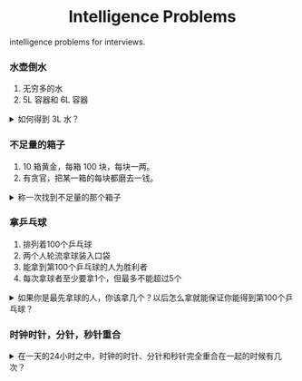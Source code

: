 # <center>Intelligence Problems</center>

intelligence problems for interviews.

### 水壶倒水

1. 无穷多的水
2. 5L 容器和 6L 容器

<details> <summary> 如何得到 3L 水？ </summary>

1. 倒满 6L 容器，然后全部倒到 5L 容器，6L 容器剩余 1L，5L 容器的水全部倒掉，将 6L 容器的 1L 倒到 5L 容器
    - 6L 容器: 0L
    - 5L 容器: 2L
2. 倒满 6L 容器，然后全部倒到 5L 容器，6L 容器剩余 2L（因为 5L 容器已经有 1L 了），5L 容器的水全部倒掉，将 6L 容器的 2L 倒到 5L 容器
    - 6L 容器: 0L
    - 5L 容器: 2L
3. 重复上述步骤，可得到 3L 的水

</details>

### 不足量的箱子

1. 10 箱黄金，每箱 100 块，每块一两。
2. 有贪官，把某一箱的每块都磨去一钱。

<details> <summary> 称一次找到不足量的那个箱子 </summary>

第一个箱子拿一块，第二个箱子拿两块，第 n 个箱子拿 n 块，最后缺了 n 钱就是第 n 个箱子

</details>

### 拿乒乓球

1. 排列着100个乒乓球
2. 两个人轮流拿球装入口袋
3. 能拿到第100个乒乓球的人为胜利者
4. 每次拿球者至少要拿1个，但最多不能超过5个

<details> <summary> 如果你是最先拿球的人，你该拿几个？以后怎么拿就能保证你能得到第100个乒乓球？ </summary>

1. 首先拿 4 个
2. 之后每次别人拿 n 个，你就拿 6 - n 个

</details>

### 时钟时针，分针，秒针重合

<details> <summary> 在一天的24小时之中，时钟的时针、分针和秒针完全重合在一起的时候有几次？ </summary>

2 次。一次 0 点，一次 12 点。

首先秒针是跳着走的，也就是一秒是 6 度，所以最后角度也要是 6 的倍数。

然后，时针角速度 w，则分针角速度 12w，秒针 720w。计算时针和分针重合时，秒针是否也重合就可以了。

时针和分针重合 12wt - wt = 2π，解得 t = 12/11 小时，同时可以得到，每 12 小时只会重合 11 次，此时时针的角度为 30x12/11xn, n=[0, 11]，秒针的角度为 360x60x12/11xn。计算可得只有当 n 为 0 或者 11 时，才会和秒针重合，因为秒针的。

</details>